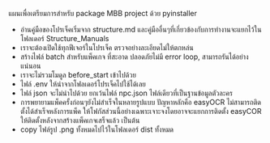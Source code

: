 แผนเพื่อเตรียมการสำหรับ package MBB project ด้วย pyinstaller
- อ่านคู่มือของโปรเจ็คเริ่มจาก structure.md และคู่มืออื่นๆที่เกี่ยวข้องกับการทำงานจะแยกไว้ใน โฟลเดอร์ Structure_Manuals
- เราจะต้องเปิดใช้ทุกฟีเจอร์ในโปรเจ็ค ตรวจอย่างละเอียดไม่ให้ตกหล่น
- สร้างไฟล์ batch สำหรับแพ็คเกจ ที่สะอาด ปลอดภัยไม่มี error loop, สามารถรันได้อย่างแน่นอน
- เราจะไม่รวมโมดูล before_start เข้าไปด้วย
- ไฟล์ .env ให้นำจากโฟลเดอร์โปรเจ็คไปใช้ได้เลย
- ไฟล์ json จะไม่นำไปด้วย ยกเว้นไฟล์ npc.json ไฟล์เดียวที่เป็นฐานข้อมูลตัวละคร
- การพยายามแพ็คครั้งก่อนๆยังไม่สำเร็จในหลายรูปแบบ ปัญหาหลักคือ easyOCR ไม่สามารถติดตั้งได้สำเร็จหลังการแพ็ค ให้โฟกัสส่วนนี้อย่างเฉพาะเจาะจงโดยอาจจะแยกการติดตั้ง easyCOR ให้ติดตั้งหลังจากสร้างแพ็คเกจเสร็จแล้ว เป็นต้น
- copy ไฟล์รูป .png ทั้งหมดไปไว้ในโฟลเดอร์ dist ทั้งหมด